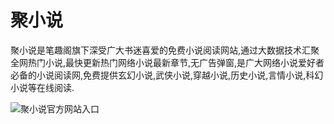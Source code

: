 # 聚小说

聚小说是笔趣阁旗下深受广大书迷喜爱的免费小说阅读网站,通过大数据技术汇聚全网热门小说,最快更新热门网络小说最新章节,无广告弹窗,是广大网络小说爱好者必备的小说阅读网,免费提供玄幻小说,武侠小说,穿越小说,历史小说,言情小说,科幻小说等在线阅读.

![聚小说官方网站入口](https://www.juxiaoshuo.net/)

